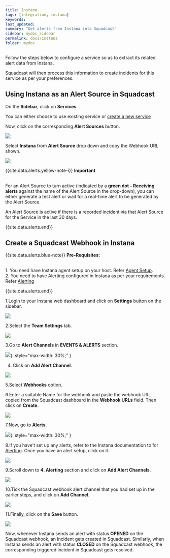 ```yaml
---
title: Instana
tags: [integration, instana]
keywords: 
last_updated: 
summary: "Get alerts from Instana into Squadcast"
sidebar: mydoc_sidebar
permalink: docs/instana
folder: mydoc
---
```


Follow the steps below to configure a service so as to extract its related alert data from Instana.

Squadcast will then process this information to create incidents for this service as per your preferences.


## Using Instana as an Alert Source in Squadcast

On the **Sidebar**, click on **Services**.

You can either choose to use existing service or [create a new service](adding-a-service-1)

Now, click on the corresponding **Alert Sources** button.

![](images/integration_1.png)

Select **Instana** from  **Alert Source** drop down and copy the Webhook URL shown.

![](images/instana_1.png)

{{site.data.alerts.yellow-note-i}}
<b>Important</b><br/><br/>
<p>For an Alert Source to turn active (indicated by a <b>green dot - Receiving alerts</b> against the name of the Alert Source in the drop-down), you can either generate a test alert or wait for a real-time alert to be generated by the Alert Source.</p>
<p>An Alert Source is active if there is a recorded incident via that Alert Source for the Service in the last 30 days.</p>
{{site.data.alerts.end}}

## Create a Squadcast Webhook in Instana

{{site.data.alerts.blue-note}}
<b>Pre-Requisites: </b>
<br/><br/><p>1. You need have Instana agent setup on your host. Refer <a href="https://docs.instana.io/quick_start/agent_setup/" target=_blank>Agent Setup</a>.<br/>
2. You need to have Alerting configured in Instana as per your requirements. Refer <a href="https://docs.instana.io/quick_start/alerting/" target=_blank>Alerting</a></p>
{{site.data.alerts.end}}

1.Login to your Instana web dashboard and click on **Settings** button on the sidebar.

![](images/instana_2.png)

2.Select the **Team Settings** tab. 

![](images/instana_3.png)

3.Go to **Alert Channels**  in **EVENTS & ALERTS** section. 

![](images/instana_4.png){: style="max-width: 30%;" }

4. Click on **Add Alert Channel**.

![](images/instana_5.png)

5.Select **Webhooks** option.

6.Enter a suitable Name for the webhook and paste the webhook URL copied from the Squadcast dashboard in the **Webhook URLs** field. Then click on **Create**. 

![](images/instana_6.png)

7.Now, go to **Alerts**.

![](images/instana_7.png){: style="max-width: 30%;" }

8.If you have't set up any alerts, refer to the Instana documentation to for [Alerting](https://docs.instana.io/quick_start/alerting/). Once you have an alert setup, click on it.

![](images/instana_8.png)

9.Scroll down to **4. Alerting** section and click on **Add Alert Channels**. 

![](images/instana_9.png)

10.Tick the Squadcast webhook alert channel that you had set up in the earlier steps, and click on **Add Channel**. 

![](images/instana_10.png)

11.Finally, click on the **Save** button.

![](images/instana_11.png)

Now, whenever Instana sends an alert with status **OPENED** on the Squadcast webhook, an Incident gets created in Squadcast.
Similarly, when Instana sends an alert with status **CLOSED** on the Squadcast webhook, the corresponding triggered incident in Squadcast gets resolved.